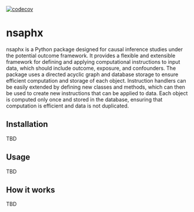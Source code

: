 [![codecov](https://codecov.io/gh/NSAPH-Software/nsaphx/branch/develop/graph/badge.svg?token=8aSueNmHZN)](https://codecov.io/gh/NSAPH-Software/nsaphx)

# nsaphx

nsaphx is a Python package designed for causal inference studies under the potential outcome framework. It provides a flexible and extensible framework for defining and applying computational instructions to input data, which should include outcome, exposure, and confounders. The package uses a directed acyclic graph and database storage to ensure efficient computation and storage of each object. Instruction handlers can be easily extended by defining new classes and methods, which can then be used to create new instructions that can be applied to data. Each object is computed only once and stored in the database, ensuring that computation is efficient and data is not duplicated.

## Installation

TBD

## Usage

TBD

## How it works

TBD